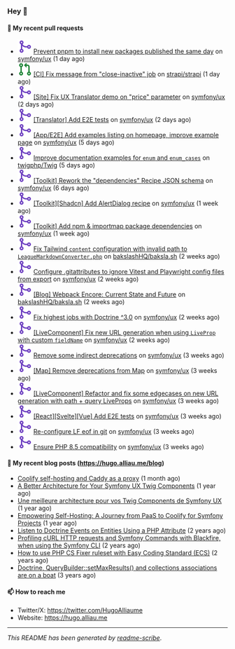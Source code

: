 ### Hey 👋

#### 👷 My recent pull requests

- ![](./assets/pr-merged.svg) [ Prevent pnpm to install new packages published the same day](https://github.com/symfony/ux/pull/3083) on [symfony/ux](https://github.com/symfony/ux) (1 day ago)
- ![](./assets/pr-open.svg) [[CI] Fix message from &#34;close-inactive&#34; job](https://github.com/strapi/strapi/pull/24391) on [strapi/strapi](https://github.com/strapi/strapi) (1 day ago)
- ![](./assets/pr-merged.svg) [[Site] Fix UX Translator demo on &#34;price&#34; parameter](https://github.com/symfony/ux/pull/3081) on [symfony/ux](https://github.com/symfony/ux) (2 days ago)
- ![](./assets/pr-merged.svg) [[Translator] Add E2E tests](https://github.com/symfony/ux/pull/3080) on [symfony/ux](https://github.com/symfony/ux) (2 days ago)
- ![](./assets/pr-merged.svg) [[App/E2E] Add examples listing on homepage, improve example page](https://github.com/symfony/ux/pull/3078) on [symfony/ux](https://github.com/symfony/ux) (5 days ago)
- ![](./assets/pr-merged.svg) [Improve documentation examples for `enum` and `enum_cases`](https://github.com/twigphp/Twig/pull/4690) on [twigphp/Twig](https://github.com/twigphp/Twig) (5 days ago)
- ![](./assets/pr-merged.svg) [[Toolkit] Rework the &#34;dependencies&#34; Recipe JSON schema](https://github.com/symfony/ux/pull/3076) on [symfony/ux](https://github.com/symfony/ux) (6 days ago)
- ![](./assets/pr-merged.svg) [[Toolkit][Shadcn] Add AlertDialog recipe](https://github.com/symfony/ux/pull/3073) on [symfony/ux](https://github.com/symfony/ux) (1 week ago)
- ![](./assets/pr-merged.svg) [[Toolkit] Add npm &amp; importmap package dependencies](https://github.com/symfony/ux/pull/3071) on [symfony/ux](https://github.com/symfony/ux) (1 week ago)
- ![](./assets/pr-merged.svg) [Fix Tailwind `content` configuration with invalid path to `LeagueMarkdownConverter.php`](https://github.com/bakslashHQ/baksla.sh/pull/98) on [bakslashHQ/baksla.sh](https://github.com/bakslashHQ/baksla.sh) (2 weeks ago)
- ![](./assets/pr-merged.svg) [ Configure .gitattributes to ignore Vitest and Playwright config files from export](https://github.com/symfony/ux/pull/3062) on [symfony/ux](https://github.com/symfony/ux) (2 weeks ago)
- ![](./assets/pr-merged.svg) [[Blog] Webpack Encore: Current State and Future](https://github.com/bakslashHQ/baksla.sh/pull/97) on [bakslashHQ/baksla.sh](https://github.com/bakslashHQ/baksla.sh) (2 weeks ago)
- ![](./assets/pr-merged.svg) [ Fix highest jobs with Doctrine ^3.0](https://github.com/symfony/ux/pull/3059) on [symfony/ux](https://github.com/symfony/ux) (2 weeks ago)
- ![](./assets/pr-merged.svg) [[LiveComponent] Fix new URL generation when using `LiveProp` with custom `fieldName`](https://github.com/symfony/ux/pull/3058) on [symfony/ux](https://github.com/symfony/ux) (2 weeks ago)
- ![](./assets/pr-merged.svg) [ Remove some indirect deprecations](https://github.com/symfony/ux/pull/3055) on [symfony/ux](https://github.com/symfony/ux) (3 weeks ago)
- ![](./assets/pr-merged.svg) [[Map] Remove deprecations from Map](https://github.com/symfony/ux/pull/3054) on [symfony/ux](https://github.com/symfony/ux) (3 weeks ago)
- ![](./assets/pr-merged.svg) [[LiveComponent] Refactor and fix some edgecases on new URL generation with path &#43; query LiveProps](https://github.com/symfony/ux/pull/3053) on [symfony/ux](https://github.com/symfony/ux) (3 weeks ago)
- ![](./assets/pr-merged.svg) [[React][Svelte][Vue] Add E2E tests](https://github.com/symfony/ux/pull/3048) on [symfony/ux](https://github.com/symfony/ux) (3 weeks ago)
- ![](./assets/pr-merged.svg) [ Re-configure LF eof in git](https://github.com/symfony/ux/pull/3047) on [symfony/ux](https://github.com/symfony/ux) (3 weeks ago)
- ![](./assets/pr-merged.svg) [ Ensure PHP 8.5 compatibility](https://github.com/symfony/ux/pull/3045) on [symfony/ux](https://github.com/symfony/ux) (3 weeks ago)

#### 📜 My recent blog posts (https://hugo.alliau.me/blog)

- [Coolify self-hosting and Caddy as a proxy](https://hugo.alliau.me/blog/posts/coolify-self-hosting-and-caddy-as-a-proxy) (1 month ago)
- [A Better Architecture for Your Symfony UX Twig Components](https://hugo.alliau.me/blog/posts/a-better-architecture-for-your-symfony-ux-twig-components) (1 year ago)
- [Une meilleure architecture pour vos Twig Components de Symfony UX](https://hugo.alliau.me/blog/posts/une-meilleure-architecture-pour-vous-twig-components-de-symfony-ux) (1 year ago)
- [Empowering Self-Hosting: A Journey from PaaS to Coolify for Symfony Projects](https://hugo.alliau.me/blog/posts/empowering-self-hosting-a-journey-from-paas-to-coolify-for-symfony-projects) (1 year ago)
- [Listen to Doctrine Events on Entities Using a PHP Attribute](https://hugo.alliau.me/blog/posts/2023-11-12-listen-to-doctrine-events-on-entities-using-a-php-attribute) (2 years ago)
- [Profiling cURL HTTP requests and Symfony Commands with Blackfire, when using the Symfony CLI](https://hugo.alliau.me/blog/posts/2023-10-21-profiling-curl-http-requests-and-symfony-commands-with-blackfire-when-using-the-symfony-cli) (2 years ago)
- [How to use PHP CS Fixer ruleset with Easy Coding Standard (ECS)](https://hugo.alliau.me/blog/posts/2023-07-19-how-to-use-php-cs-fixer-ruleset-with-easy-coding-standard) (2 years ago)
- [Doctrine, QueryBuilder::setMaxResults() and collections associations are on a boat](https://hugo.alliau.me/blog/posts/2022-01-07-doctrine-querybuilder-setmaxresults-and-collections-associations-are-on-a-boat) (3 years ago)

#### 📫 How to reach me

- Twitter/X: https://twitter.com/HugoAlliaume
- Website: https://hugo.alliau.me

---

_This README has been generated by [readme-scribe](https://github.com/muesli/readme-scribe/)_.

